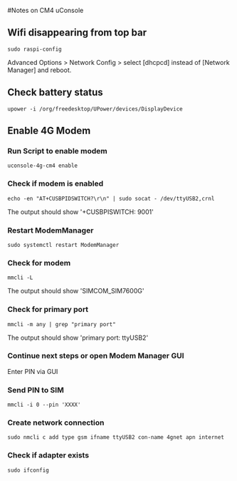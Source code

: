 #Notes on CM4 uConsole

## Wifi disappearing from top bar
```
sudo raspi-config
```
Advanced Options > Network Config > select [dhcpcd] instead of [Network Manager] and reboot.

## Check battery status
```
upower -i /org/freedesktop/UPower/devices/DisplayDevice
```

## Enable 4G Modem

### Run Script to enable modem
```
uconsole-4g-cm4 enable
```
### Check if modem is enabled
```
echo -en "AT+CUSBPIDSWITCH?\r\n" | sudo socat - /dev/ttyUSB2,crnl
```
The output should show '+CUSBPISWITCH: 9001'

### Restart ModemManager
```
sudo systemctl restart ModemManager
```

### Check for modem
```
mmcli -L
```
The output should show 'SIMCOM_SIM7600G'

### Check for primary port
```
mmcli -m any | grep "primary port"
```
The output should show 'primary port: ttyUSB2'

### Continue next steps or open Modem Manager GUI
Enter PIN via GUI

### Send PIN to SIM
```
mmcli -i 0 --pin 'XXXX'
```

### Create network connection
```
sudo nmcli c add type gsm ifname ttyUSB2 con-name 4gnet apn internet
```

### Check if adapter exists
```
sudo ifconfig
```
